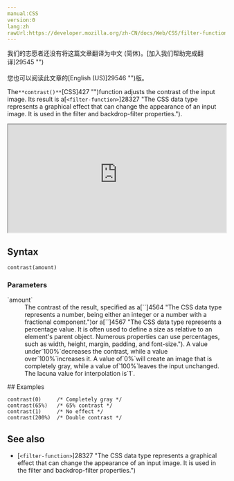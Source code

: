 ```yaml
---
manual:CSS
version:0
lang:zh
rawUrl:https://developer.mozilla.org/zh-CN/docs/Web/CSS/filter-function/contrast
---
```




<bdi>我们的志愿者还没有将这篇文章翻译为<bdi>中文 (简体)</bdi>。[加入我们帮助完成翻译]29545 "")<br></br>您也可以阅读此文章的[English (US)]29546 "")版。</bdi>






The`**contrast()**`[CSS]427 "")function adjusts the contrast of the input image. Its result is a[`<filter-function>`]28327 "The <filter-function> CSS data type represents a graphical effect that can change the appearance of an input image. It is used in the filter and backdrop-filter properties.").

<iframe src='https://interactive-examples.mdn.mozilla.net/pages/css/function-contrast.html' width='100%' height='250'></iframe>

## Syntax<a name="Syntax"></a>

```
contrast(amount)
```

### Parameters<a name="Parameters"></a>
<dl><dt id=''>`amount`</dt><dd>The contrast of the result, specified as a[`<number>`]4564 "The <number> CSS data type represents a number, being either an integer or a number with a fractional component.")or a[`<percentage>`]4567 "The <percentage> CSS data type represents a percentage value. It is often used to define a size as relative to an element's parent object. Numerous properties can use percentages, such as width, height, margin, padding, and font-size."). A value under`100%`decreases the contrast, while a value over`100%`increases it. A value of`0%`will create an image that is completely gray, while a value of`100%`leaves the input unchanged. The lacuna value for interpolation is`1`.</dd></dl>
## Examples<a name="Examples"></a>

```
contrast(0)     /* Completely gray */
contrast(65%)   /* 65% contrast */
contrast(1)     /* No effect */
contrast(200%)  /* Double contrast */
```

## See also<a name="See_also"></a>

* [`<filter-function>`]28327 "The <filter-function> CSS data type represents a graphical effect that can change the appearance of an input image. It is used in the filter and backdrop-filter properties.")



